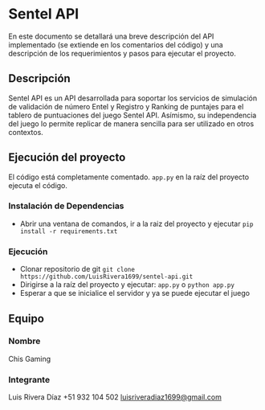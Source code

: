 # Sentel API

En este documento se detallará una breve descripción del API implementado (se extiende en los comentarios del código) y una descripción de los requerimientos y pasos para ejecutar el proyecto.


## Descripción

Sentel API es un API desarrollada para soportar los servicios de simulación de validación de número Entel y Registro y Ranking de puntajes para el tablero de puntuaciones del juego Sentel API. Asímismo, su independencia del juego lo permite replicar de manera sencilla para ser utilizado en otros contextos.

## Ejecución del proyecto

El código está completamente comentado. ```app.py``` en la raíz del proyecto ejecuta el código. 

### Instalación de Dependencias

- Abrir una ventana de comandos, ir a la raiz del proyecto y ejecutar ```pip install -r requirements.txt```

### Ejecución

- Clonar repositorio de git ```git clone https://github.com/LuisRivera1699/sentel-api.git```
- Dirigirse a la raíz del proyecto y ejecutar: ```app.py``` o ```python app.py```
- Esperar a que se inicialice el servidor y ya se puede ejecutar el juego
 
## Equipo

### Nombre

Chis Gaming

### Integrante

Luis Rivera Díaz
+51 932 104 502
luisriveradiaz1699@gmail.com
